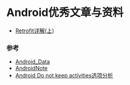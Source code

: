 # Android优秀文章与资料


* [Retrofit详解(上)](https://github.com/CharonChui/AndroidNote/blob/master/AdavancedPart/Retrofit详解(上).md)

### 参考

* [Android_Data](https://github.com/Freelander/Android_Data)
* [AndroidNote](https://github.com/CharonChui/AndroidNote)
* [Android Do not keep activities选项分析](http://www.cnblogs.com/mengdd/p/4528417.html)